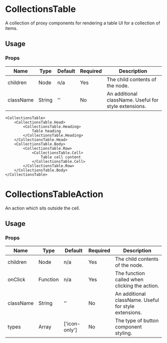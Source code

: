 # CollectionsTable
A collection of proxy components for rendering a table UI for a collection of items.

## Usage

### Props

| Name                  | Type          | Default       | Required | Description                                         |
| --------------------- |-------------- | ------------- | -------- |---------------------------------------------------- |
| children              | Node          | n/a           | Yes      | The child contents of the node.  |
| className             | String        | ''            | No       | An additional className. Useful for style extensions. |

```
<CollectionsTable>
    <CollectionsTable.Head>
        <CollectionsTable.Heading>
            Table heading
        </CollectionsTable.Heading>
    </CollectionsTable.Head>
    <CollectionsTable.Body>
        <CollectionsTable.Row>
            <CollectionsTable.Cell>
                Table cell content
            </CollectionsTable.Cell>
        </CollectionsTable.Row>
    </CollectionsTable.Body>
</CollectionsTable>
```

# CollectionsTableAction
An action which sits outside the cell.

## Usage

### Props

| Name                  | Type          | Default       | Required | Description                                         |
| --------------------- |-------------- | ------------- | -------- |---------------------------------------------------- |
| children              | Node          | n/a           | Yes      | The child contents of the node.  |
| onClick               | Function      | n/a           | Yes      | The function called when clicking the action. |
| className             | String        | ''            | No       | An additional className. Useful for style extensions. |
| types                 | Array         | ['icon-only'] | No       | The type of button component styling. |
